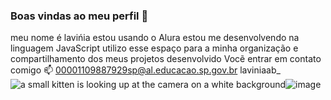 ### Boas vindas ao meu perfil 🖤
meu nome é lavińia
estou usando o Alura
estou me desenvolvendo na linguagem JavaScript
utilizo esse espaço para a minha organização e compartilhamento dos meus projetos desenvolvido
Vocẽ entrar em contato comigo 📫
00001109887929sp@al.educacao.sp.gov.br
laviniaab_
<img src="https://media.tenor.com/olr0tUuWI7gAAAAi/cuh-cat.gif" alt="a small kitten is looking up at the camera on a white background"/>![image](https://github.com/user-attachments/assets/ed16e438-563f-46f8-a9a6-6ac49f5ad98a)

